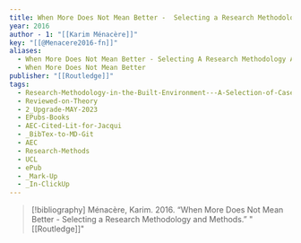```yaml
---
title: When More Does Not Mean Better -  Selecting a Research Methodology and Methods
year: 2016
author - 1: "[[Karim Ménacère]]"
key: "[[@Menacere2016-fn]]"
aliases:
  - When More Does Not Mean Better - Selecting A Research Methodology And Methods
  - When More Does Not Mean Better
publisher: "[[Routledge]]"
tags:
  - Research-Methodology-in-the-Built-Environment---A-Selection-of-Case-Studies
  - Reviewed-on-Theory
  - 2_Upgrade-MAY-2023
  - EPubs-Books
  - AEC-Cited-Lit-for-Jacqui
  - _BibTex-to-MD-Git
  - AEC
  - Research-Methods
  - UCL
  - ePub
  - _Mark-Up
  - _In-ClickUp
---
```


> [!bibliography]
> Ménacère, Karim. 2016. “When More Does Not Mean Better -  Selecting a Research Methodology and Methods.” "[[Routledge]]"